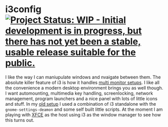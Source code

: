# i3config [![Project Status: WIP - Initial development is in progress, but there has not yet been a stable, usable release suitable for the public.](http://www.repostatus.org/badges/latest/wip.svg)](http://www.repostatus.org/#wip)

I like the way I can maniupulate windows and nvaigate between them. The absolute killer feature of i3 is how it handles [multi monitor setups](http://i3wm.org/docs/userguide.html#multi_monitor). I like all the convenience a modern desktop environment brings you as well though. I want automounting, multimedia key handling, screenlocking, network management, program launchers and a nice panel with lots of little icons and stuff. In my [old setup](https://github.com/obestwalter/i3config/tree/stable-gnome-setup) I used a combination of i3 standalone with the `gnome-settings-deamon` and some self built little scripts. At the moment I am playing with [XFCE](http://www.xfce.org) as the host using i3 as the window manager to see how this turns out.
